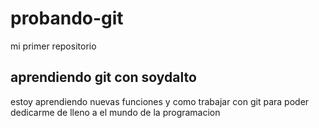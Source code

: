# probando-git
mi primer repositorio

## aprendiendo git con soydalto
estoy aprendiendo nuevas funciones y como trabajar con git para poder dedicarme de lleno a el mundo de la programacion
